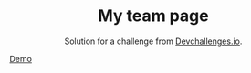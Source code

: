 <h1 align="center">My team page</h1>

<div align="center">
   Solution for a challenge from  <a href="http://devchallenges.io" target="_blank">Devchallenges.io</a>.
</div>

<a href="https://willianprof.github.io/My-team-page-devChallenges/">Demo</a>
